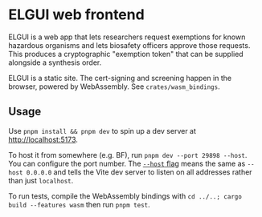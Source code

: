 # ELGUI web frontend

ELGUI is a web app that lets researchers request exemptions for known hazardous organisms and lets biosafety officers approve those requests. This produces a cryptographic "exemption token" that can be supplied alongside a synthesis order.

ELGUI is a static site. The cert-signing and screening happen in the browser, powered by WebAssembly. See `crates/wasm_bindings`.

## Usage

Use `pnpm install && pnpm dev` to spin up a dev server at <http://localhost:5173>.

To host it from somewhere (e.g. BF), run `pnpm dev --port 29898 --host`. You can configure the port number. The [`--host` flag](https://vitejs.dev/config/server-options.html#server-host) means the same as `--host 0.0.0.0` and tells the Vite dev server to listen on all addresses rather than just `localhost`.

To run tests, compile the WebAssembly bindings with `cd ../..; cargo build --features wasm` then run `pnpm test`.
